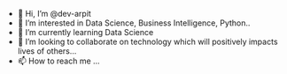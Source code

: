 - 👋 Hi, I’m @dev-arpit
- 👀 I’m interested in Data Science, Business Intelligence, Python..
- 🌱 I’m currently learning Data Science
- 💞️ I’m looking to collaborate on technology which will positively impacts lives of others...
- 📫 How to reach me ...

<!---
dev-arpit/dev-arpit is a ✨ special ✨ repository because its `README.md` (this file) appears on your GitHub profile.
You can click the Preview link to take a look at your changes.
--->
